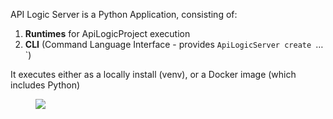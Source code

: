 API Logic Server is a Python Application, consisting of:

1. __Runtimes__ for ApiLogicProject execution
2. __CLI__ (Command Language Interface - provides `ApiLogicServer create `…`)

It executes either as a locally install (venv), or a Docker image (which includes Python)

<figure><img src="https://github.com/valhuber/apilogicserver/wiki/images/Architecture-What-Is.png"></figure>